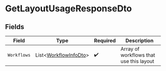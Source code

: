 # GetLayoutUsageResponseDto


## Fields

| Field                                                               | Type                                                                | Required                                                            | Description                                                         |
| ------------------------------------------------------------------- | ------------------------------------------------------------------- | ------------------------------------------------------------------- | ------------------------------------------------------------------- |
| `Workflows`                                                         | List<[WorkflowInfoDto](../../Models/Components/WorkflowInfoDto.md)> | :heavy_check_mark:                                                  | Array of workflows that use this layout                             |